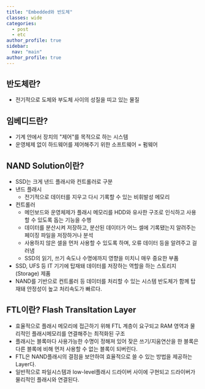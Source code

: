```yaml
---
title: "Embedded와 반도체"
classes: wide
categories: 
  - post
  - etc
author_profile: true
sidebar:
  nav: "main"
author_profile: true
---
```


## 반도체란?
* 전기적으로 도체와 부도체 사이의 성질을 띠고 있는 물질

## 임베디드란?
* 기계 안에서 장치의 "제어"를 목적으로 하는 시스템
* 운영체제 없이 하드웨어를 제어해주기 위한 소프트웨어 = 펌웨어

## NAND Solution이란?
* SSD는 크게 낸드 플래시와 컨트롤러로 구분
* 낸드 플래시
  * 전기적으로 데이터를 지우고 다시 기록할 수 있는 비휘발성 메모리
* 컨트롤러
  * 메인보드와 운영체제가 플래시 메모리를 HDD와 유사한 구조로 인식하고 사용할 수 있도록 돕는 기능을 수행
  * 데이터를 분산시켜 저장하고, 분산된 데이터가 어느 셀에 기록됐는지 알려주는 페이징 파일을 저장하거나 분석
  * 사용하지 않은 셀을 먼저 사용할 수 있도록 하며, 오류 데이터 등을 알려주고 걸러냄
  * SSD의 읽기, 쓰기 속도나 수명에까지 영향을 미치니 매우 중요한 부품
* SSD, UFS 등 IT 기기에 탑재돼 데이터를 저장하는 역할을 하는 스토리지(Storage) 제품
* NAND를 기반으로 컨트롤러 등 데이터를 처리할 수 있는 시스템 반도체가 함께 탑재돼 안정성이 높고 처리속도가 빠르다.

## FTL이란? Flash Transltation Layer
* 효율적으로 플래시 메모리에 접근하기 위해 FTL 계층이 요구되고 RAM 영역과 물리적인 플래시메모리를 연결해주는 최적화된 구조
* 플래시는 블록마다 사용가능한 수명이 정해져 있어 잦은 쓰기/지움연산을 한 블록은 다른 블록에 비해 먼저 사용할 수 없는 블록이 되버린다.
* FTL은 NAND플래시의 결점을 보안하여 효율적으로 쓸 수 있는 방법을 제공하는 Layer다.
* 일반적으로 파일시스템과 low-level플래시 드라이버 사이에 구현되고 드라이버가 물리적인 플래시와 연결된다.
